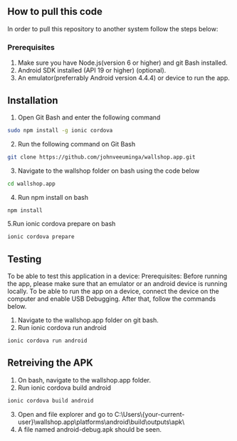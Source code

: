 ## How to pull this code

In order to pull this repository to another system follow the steps below:

### Prerequisites

1. Make sure you have Node.js(version 6 or higher) and git Bash installed.
2. Android SDK installed (API 19 or higher) (optional).
3. An emulator(preferrably Android version 4.4.4) or device to run the app.

## Installation
1. Open Git Bash and enter the following command
```bash
sudo npm install -g ionic cordova
```
2. Run the following command on Git Bash
```bash
git clone https://github.com/johnveeuminga/wallshop.app.git
```
3. Navigate to the wallshop folder on bash using the code below
```bash
cd wallshop.app
```
4. Run npm install on bash
```bash
npm install
```
5.Run ionic cordova prepare on bash
```bash
ionic cordova prepare
```

## Testing
To be able to test this application in a device:
Prerequisites:
	Before running the app, please make sure that an emulator or an android device is running locally. To be able to run the app on a device, connect the device on the computer and enable USB Debugging. After that, follow the commands below.
    
1. Navigate to the wallshop.app folder on git bash.
2. Run ionic cordova run android
```bash
ionic cordova run android
```

## Retreiving the APK
1. On bash, navigate to the wallshop.app folder.
2. Run ionic cordova build android
```bash
ionic cordova build android
```
3. Open and file explorer and go to C:\Users\\{your-current-user}\wallshop.app\platforms\android\build\outputs\apk\
4. A file named android-debug.apk should be seen.
